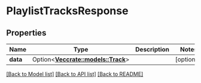 # PlaylistTracksResponse

## Properties

Name | Type | Description | Notes
------------ | ------------- | ------------- | -------------
**data** | Option<[**Vec<crate::models::Track>**](Track.md)> |  | [optional]

[[Back to Model list]](../README.md#documentation-for-models) [[Back to API list]](../README.md#documentation-for-api-endpoints) [[Back to README]](../README.md)


